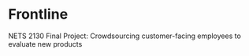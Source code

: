 # Frontline
NETS 2130 Final Project: Crowdsourcing customer-facing employees to evaluate new products
